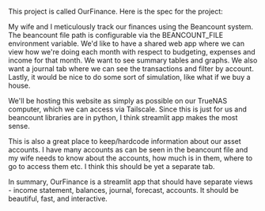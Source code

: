 This project is called OurFinance. Here is the spec for the project:

My wife and I meticulously track our finances using the Beancount system. The beancount file path is configurable via the BEANCOUNT_FILE environment variable. We'd like to have a shared web app where we can view how we're doing each month with respect to budgeting, expenses and income for that month. We want to see summary tables and graphs. We also want a journal tab where we can see the transactions and filter by account. Lastly, it would be nice to do some sort of simulation, like what if we buy a house.

We'll be hosting this website as simply as possible on our TrueNAS computer, which we can access via Tailscale. Since this is just for us and beancount libraries are in python, I think streamlit app makes the most sense.

This is also a great place to keep/hardcode information about our asset accounts. I have many accounts as can be seen in the beancount file and my wife needs to know about the accounts, how much is in them, where to go to access them etc. I think this should be yet a separate tab.

In summary, OurFinance is a streamlit app that should have separate views - income statement, balances, journal, forecast, accounts. It should be beautiful, fast, and interactive.